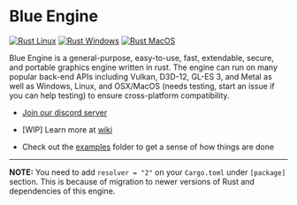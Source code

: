 # Blue Engine

[![Rust Linux](https://github.com/ElhamAryanpur/BlueEngine/actions/workflows/rust-linux.yml/badge.svg)](https://github.com/ElhamAryanpur/BlueEngine/actions/workflows/rust-linux.yml)
[![Rust Windows](https://github.com/ElhamAryanpur/BlueEngine/actions/workflows/rust-win.yml/badge.svg)](https://github.com/ElhamAryanpur/BlueEngine/actions/workflows/rust-win.yml)
[![Rust MacOS](https://github.com/ElhamAryanpur/BlueEngine/actions/workflows/rust-osx.yml/badge.svg)](https://github.com/ElhamAryanpur/BlueEngine/actions/workflows/rust-osx.yml)

Blue Engine is a general-purpose, easy-to-use, fast, extendable, secure, and portable graphics engine written in rust. The engine can run on many popular back-end APIs including Vulkan, D3D-12, GL-ES 3, and Metal as well as Windows, Linux, and OSX/MacOS (needs testing, start an issue if you can help testing) to ensure cross-platform compatibility.

* [Join our discord server](https://discord.gg/s7xsj9q)

* [WIP] Learn more at [wiki](https://github.com/BlueMazar/BlueEngine/wiki)

* Check out the [examples](https://github.com/ElhamAryanpur/BlueEngine/tree/master/examples) folder to get a sense of how things are done

---

**NOTE:** You need to add `resolver = "2"` on your `Cargo.toml` under `[package]` section. This is because of migration to newer versions of Rust and dependencies of this engine.
